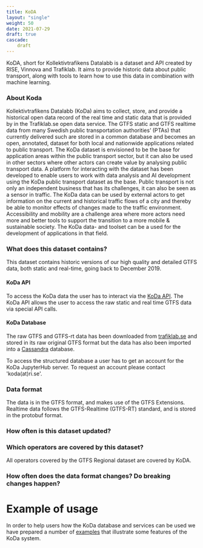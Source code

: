```yaml
---
title: KoDA 
layout: "single"
weight: 50
date: 2021-07-29
draft: true
cascade:
    draft
---
```


KoDA, short for Kollektivtrafikens Datalabb is a dataset and API created by RISE, Vinnova and Trafiklab. It aims to
provide historic data about public transport, along with tools to learn how to use this data in combination with machine
learning.

### About Koda

Kollektivtrafikens Datalabb (KoDa) aims to collect, store, and provide a historical open data record of the real time
and static data that is provided by in the Trafiklab.se open data service. The GTFS static and GTFS realtime data from
many Swedish public transportation authorities’ (PTAs) that currently delivered such are stored in a common database and
becomes an open, annotated, dataset for both local and nationwide applications related to public transport. The KoDa
dataset is envisioned to be the base for application areas within the public transport sector, but it can also be used
in other sectors where other actors can create value by analysing public transport data. A platform for interacting with
the dataset has been developed to enable users to work with data analysis and AI development using the KoDa public
transport dataset as the base. Public transport is not only an independent business that has its challenges, it can also
be seen as a sensor in traffic. The KoDa data can be used by external actors to get information on the current and
historical traffic flows of a city and thereby be able to monitor effects of changes made to the traffic environment.
Accessibility and mobility are a challenge area where more actors need more and better tools to support the transition
to a more mobile & sustainable society. The KoDa data- and toolset can be a used for the development of applications in
that field.

### What does this dataset contains?

This dataset contains historic versions of our high quality and detailed GTFS data, both static and real-time, going
back to December 2019.

#### KoDa API

To access the KoDa data the user has to interact via the [KoDa API](https://api.koda.trafiklab.se/KoDa/api/v2/swagger/).
The KoDa API allows the user to access the raw static and real time GTFS data via special API calls.

#### KoDa Database

The raw GTFS and GTFS-rt data has been downloaded from [trafiklab.se](https://www.trafiklab.se/) and stored in its raw
original GTFS format but the data has also been imported into a [Cassandra](https://cassandra.apache.org/) database.

To access the structured database a user has to get an account for the KoDa JupyterHub server. To request an account
please contact 'koda(at)ri.se'.

### Data format

The data is in the GTFS format, and makes use of the GTFS Extensions. Realtime data follows the GTFS-Realtime
(GTFS-RT) standard, and is stored in the protobuf format.

### How often is this dataset updated?

### Which operators are covered by this dataset?

All operators covered by the GTFS Regional dataset are covered by KoDA.

### How often does the data format changes? Do breaking changes happen?

# Example of usage

In order to help users how the KoDa database and services can be used we have prepared a number
of [examples](koda-api/examples.md) that illustrate some features of the KoDa system.

